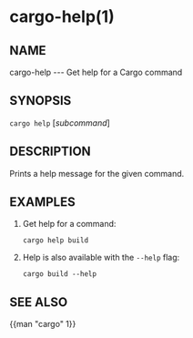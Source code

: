 # cargo-help(1)

## NAME

cargo-help --- Get help for a Cargo command

## SYNOPSIS

`cargo help` [_subcommand_]

## DESCRIPTION

Prints a help message for the given command.

## EXAMPLES

1. Get help for a command:

       cargo help build

2. Help is also available with the `--help` flag:

       cargo build --help

## SEE ALSO
{{man "cargo" 1}}

